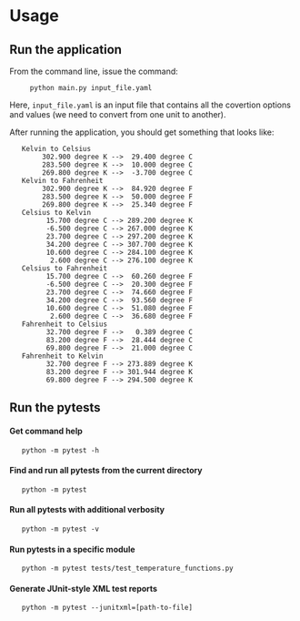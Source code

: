 # Usage

## Run the application

From the command line, issue the command:

```
     python main.py input_file.yaml
```

Here, `input_file.yaml` is an input file that contains all the covertion options and values
(we need to convert from one unit to another).

After running the application, you should get something that looks like:

```
   Kelvin to Celsius
	    302.900 degree K -->  29.400 degree C
	    283.500 degree K -->  10.000 degree C
	    269.800 degree K -->  -3.700 degree C
   Kelvin to Fahrenheit
	    302.900 degree K -->  84.920 degree F
	    283.500 degree K -->  50.000 degree F
	    269.800 degree K -->  25.340 degree F
   Celsius to Kelvin
	     15.700 degree C --> 289.200 degree K
	     -6.500 degree C --> 267.000 degree K
	     23.700 degree C --> 297.200 degree K
	     34.200 degree C --> 307.700 degree K
	     10.600 degree C --> 284.100 degree K
	      2.600 degree C --> 276.100 degree K
   Celsius to Fahrenheit
	     15.700 degree C -->  60.260 degree F
	     -6.500 degree C -->  20.300 degree F
	     23.700 degree C -->  74.660 degree F
	     34.200 degree C -->  93.560 degree F
	     10.600 degree C -->  51.080 degree F
	      2.600 degree C -->  36.680 degree F
   Fahrenheit to Celsius
	     32.700 degree F -->   0.389 degree C
	     83.200 degree F -->  28.444 degree C
	     69.800 degree F -->  21.000 degree C
   Fahrenheit to Kelvin
	     32.700 degree F --> 273.889 degree K
	     83.200 degree F --> 301.944 degree K
	     69.800 degree F --> 294.500 degree K
```

## Run the pytests

#### Get command help

```
   python -m pytest -h
```

#### Find and run all pytests from the current directory

```
   python -m pytest
```
 
#### Run all pytests with additional verbosity

```
   python -m pytest -v
```
 
#### Run pytests in a specific module

```
   python -m pytest tests/test_temperature_functions.py
```
 
#### Generate JUnit-style XML test reports

```
   python -m pytest --junitxml=[path-to-file]
```
 
